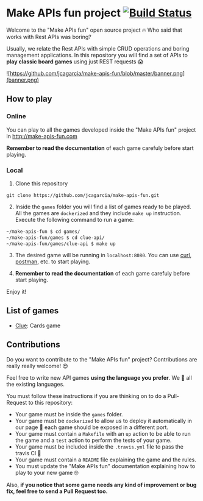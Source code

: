 # Make APIs fun project [![Build Status](https://travis-ci.com/jcagarcia/make-apis-fun.svg?branch=master)](https://travis-ci.com/jcagarcia/make-apis-fun)

Welcome to the "Make APIs fun" open source project 🔥 Who said that works with Rest APIs was boring?

Usually, we relate the Rest APIs with simple CRUD operations and boring management applications. In this repository you will find a set of APIs to **play classic board games** using just REST requests 😱

![https://github.com/jcagarcia/make-apis-fun/blob/master/banner.png](banner.png)

## How to play

### Online

You can play to all the games developed inside the "Make APIs fun" project in http://make-apis-fun.com

**Remember to read the documentation** of each game carefuly before start playing.

### Local

1. Clone this repository
```
git clone https://github.com/jcagarcia/make-apis-fun.git
```
2. Inside the `games` folder you will find a list of games ready to be played. All the games are `dockerized` and they include `make up` instruction. Execute the following command to run a game:
```
~/make-apis-fun $ cd games/
~/make-apis-fun/games $ cd clue-api/
~/make-apis-fun/games/clue-api $ make up
```
3. The desired game will be running in `localhost:8080`. You can use [curl](https://github.com/curl/curl), [postman](https://github.com/postmanlabs), etc. to start playing. 

4. **Remember to read the documentation** of each game carefuly before start playing.

Enjoy it!

## List of games

* [Clue](https://github.com/jcagarcia/make-apis-fun/tree/master/games/clue-api): Cards game

## Contributions

Do you want to contribute to the "Make APIs fun" project? Contributions are really really welcome! 😍

Feel free to write new API games **using the language you prefer**. We 💛 all the existing languages.

You must follow these instructions if you are thinking on to do a Pull-Request to this repository:

* Your game must be inside the `games` folder.
* Your game must be `dockerized` to allow us to deploy it automatically in our page 🙂 each game should be exposed in a different port.
* Your game must contain a `Makefile` with an `up` action to be able to run the game and a `test` action to perform the tests of your game.
* Your game must be included inside the `.travis.yml` file to pass the travis CI 🚨
* Your game must contain a `README` file explaining the game and the rules.
* You must update the "Make APIs fun" documentation explaining how to play to your new game 🤓 

Also, **if you notice that some game needs any kind of improvement or bug fix, feel free to send a Pull Request too.**
